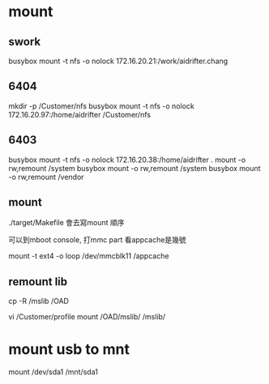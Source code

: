 # mount

## swork
busybox mount -t nfs -o nolock 172.16.20.21:/work/aidrifter.chang

## 6404
mkdir -p /Customer/nfs
busybox mount -t nfs -o nolock 172.16.20.97:/home/aidrifter /Customer/nfs

## 6403
busybox mount -t nfs -o nolock 172.16.20.38:/home/aidrifter .
mount -o rw,remount /system
busybox mount -o rw,remount /system
busybox mount -o rw,remount /vendor


## mount
./target/Makefile 會去寫mount 順序

可以到mboot console, 打mmc part
看appcache是幾號

mount -t ext4 -o loop /dev/mmcblk11 /appcache

## remount lib
cp -R /mslib /OAD

vi /Customer/profile
mount /OAD/mslib/ /mslib/

# mount usb to mnt
mount /dev/sda1  /mnt/sda1

